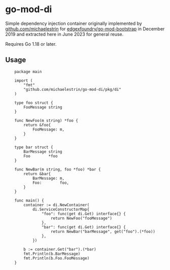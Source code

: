 # go-mod-di

Simple dependency injection container originally implemented by [github.com/michaelestrin](https://github.com/michaelestrin) for [edgexfoundry/go-mod-bootstrap](https://github.com/edgexfoundry/go-mod-bootstrap) in December 2019 and extracted here in June 2023 for general reuse.

Requires Go 1.18 or later.

## Usage

		package main

		import (
			"fmt"
			"github.com/michaelestrin/go-mod-di/pkg/di"
		)

		type foo struct {
			FooMessage string
		}

		func NewFoo(m string) *foo {
			return &foo{
				FooMessage: m,
			}
		}

		type bar struct {
			BarMessage string
			Foo        *foo
		}

		func NewBar(m string, foo *foo) *bar {
			return &bar{
				BarMessage: m,
				Foo:        foo,
			}
		}

		func main() {
			container := di.NewContainer(
				di.ServiceConstructorMap{
					"foo": func(get di.Get) interface{} {
						return NewFoo("fooMessage")
					},
					"bar": func(get di.Get) interface{} {
						return NewBar("barMessage", get("foo").(*foo))
					},
				})

			b := container.Get("bar").(*bar)
			fmt.Println(b.BarMessage)
			fmt.Println(b.Foo.FooMessage)
		}